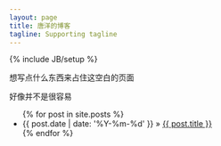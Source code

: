 ```yaml
---
layout: page
title: 唐洋的博客
tagline: Supporting tagline
---
```

{% include JB/setup %}

想写点什么东西来占住这空白的页面

好像并不是很容易

<ul class="posts">
  {% for post in site.posts %}
    <li><span>{{ post.date | date: '%Y-%m-%d' }}</span> &raquo; <a href="{{ BASE_PATH }}{{ post.url }}">{{ post.title }}</a></li>
  {% endfor %}
</ul>
